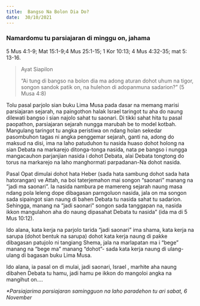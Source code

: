 ```yaml
---
title:  Bangso Na Bolon Dia Do?
date:  30/10/2021
---
```


### Namardomu tu parsiajaran di minggu on, jahama
5 Mus 4:1-9; Mat 15:1-9;4 Mus 25:1-15; 1 Kor 10:13; 4 Mus 4:32-35; mat 5: 13-16.

> <p>Ayat Siapilon</p>
> “Ai tung di bangso na bolon dia ma adong aturan dohot uhum na tigor, songon sandok patik on, na hulehon di adopanmuna sadarion?” (5 Musa 4:8)

Tolu pasal parjolo sian buku Lima Musa pada dasar na memang marisi parsiajaran sejarah, na paingothon halak Israel taringot tu aha do naung dilewati bangso i sian najolo sahat tu saonari. Di tikki sahat hita tu pasal paopathon, parsiajaran sejarah nungga marubah be to model kotbah. Mangulang taringot tu angka peristiwa on ndang holan sekedar pasombuhon tagas ni angka penggemar sejarah, ganti na, adong do maksud na disi, ima na laho patuduhon tu nasida huaso dohot holong na sian Debata na markarejo ditonga-tonga nasida, nata pe bangso i nungga mangacauhon parjanjian nasida i dohot Debata, alai Debata tongtong do torus na markarejo na laho manghormati parpadanan-Na dohot nasida.

Pasal Opat dimulai dohot hata Heber (sada hata sambung dohot sada hata hatorangan) ve Attah, na boi taterjemahon mai songon “saonari” manang na “jadi ma saonari”. Ia nasida nambura pe mamereng sejarah naung masa ndang pola leleng dope dibagasan parngoluon nasida, jala on ma songon sada sipaingot sian naung di bahen Debata tu nasida sahat tu sadarion. Sehingga, manang na “jadi saonari” songon sada tanggapan na, nasida ikkon mangulahon aha do naung dipasahat Debata tu nasida” (ida ma di  5 Mus 10:12).

Ido alana, kata kerja na parjolo tarida “jadi saonari” ima shama, kata kerja na sarupa (dohot bentuk na sarupa) dohot kata kerja naung di pakke dibagasan patujolo ni tangiang Shema, jala na marlapatan ma i “bege” manang na “bege ma” manang “dohot”- sada kata kerja naung di ulang-ulang di bagasan buku Lima Musa.

Ido alana, ia pasal on di mulai, jadi saonari, Israel , marhite aha naung dibahen Debata tu hamu, jadi hamu pe ikkon do mangoloi angka na mangihut on….

_*Parsiajarima parsiajaran samingguon na laho paradehon tu ari sabat, 6 November_